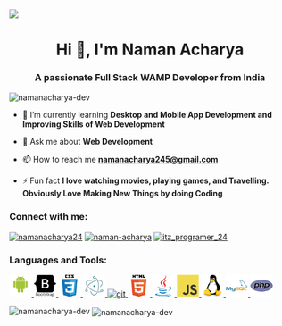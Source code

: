 <img align="center" src="https://i.imgur.com/4ASafy0.png">
<h1 align="center">Hi 👋, I'm Naman Acharya</h1>
<h3 align="center">A passionate Full Stack WAMP Developer from India</h3>

<p align="left"> <img src="https://komarev.com/ghpvc/?username=namanacharya-dev&label=Profile%20views&color=0e75b6&style=flat" alt="namanacharya-dev" /> </p>

- 🌱 I’m currently learning **Desktop and Mobile App Development and Improving Skills of Web Development**

- 💬 Ask me about **Web Development**

- 📫 How to reach me **namanacharya245@gmail.com**

- ⚡ Fun fact **I love watching movies, playing games, and Travelling. Obviously Love Making New Things by doing Coding**

<h3 align="left">Connect with me:</h3>
<p align="left">
<a href="https://twitter.com/namanacharya24" target="blank"><img align="center" src="https://raw.githubusercontent.com/rahuldkjain/github-profile-readme-generator/master/src/images/icons/Social/twitter.svg" alt="namanacharya24" height="30" width="40" /></a>
<a href="https://linkedin.com/in/naman-acharya" target="blank"><img align="center" src="https://raw.githubusercontent.com/rahuldkjain/github-profile-readme-generator/master/src/images/icons/Social/linked-in-alt.svg" alt="naman-acharya" height="30" width="40" /></a>
<a href="https://instagram.com/itz_programer_24" target="blank"><img align="center" src="https://raw.githubusercontent.com/rahuldkjain/github-profile-readme-generator/master/src/images/icons/Social/instagram.svg" alt="itz_programer_24" height="30" width="40" /></a>
</p>

<h3 align="left">Languages and Tools:</h3>
<p align="left"> <a href="https://developer.android.com" target="_blank" rel="noreferrer"> <img src="https://raw.githubusercontent.com/devicons/devicon/master/icons/android/android-original-wordmark.svg" alt="android" width="40" height="40"/> </a> <a href="https://getbootstrap.com" target="_blank" rel="noreferrer"> <img src="https://raw.githubusercontent.com/devicons/devicon/master/icons/bootstrap/bootstrap-plain-wordmark.svg" alt="bootstrap" width="40" height="40"/> </a> <a href="https://www.w3schools.com/css/" target="_blank" rel="noreferrer"> <img src="https://raw.githubusercontent.com/devicons/devicon/master/icons/css3/css3-original-wordmark.svg" alt="css3" width="40" height="40"/> </a> <a href="https://www.electronjs.org" target="_blank" rel="noreferrer"> <img src="https://raw.githubusercontent.com/devicons/devicon/master/icons/electron/electron-original.svg" alt="electron" width="40" height="40"/> </a> <a href="https://git-scm.com/" target="_blank" rel="noreferrer"> <img src="https://www.vectorlogo.zone/logos/git-scm/git-scm-icon.svg" alt="git" width="40" height="40"/> </a> <a href="https://www.w3.org/html/" target="_blank" rel="noreferrer"> <img src="https://raw.githubusercontent.com/devicons/devicon/master/icons/html5/html5-original-wordmark.svg" alt="html5" width="40" height="40"/> </a> <a href="https://www.java.com" target="_blank" rel="noreferrer"> <img src="https://raw.githubusercontent.com/devicons/devicon/master/icons/java/java-original.svg" alt="java" width="40" height="40"/> </a> <a href="https://developer.mozilla.org/en-US/docs/Web/JavaScript" target="_blank" rel="noreferrer"> <img src="https://raw.githubusercontent.com/devicons/devicon/master/icons/javascript/javascript-original.svg" alt="javascript" width="40" height="40"/> </a> <a href="https://www.linux.org/" target="_blank" rel="noreferrer"> <img src="https://raw.githubusercontent.com/devicons/devicon/master/icons/linux/linux-original.svg" alt="linux" width="40" height="40"/> </a> <a href="https://www.mysql.com/" target="_blank" rel="noreferrer"> <img src="https://raw.githubusercontent.com/devicons/devicon/master/icons/mysql/mysql-original-wordmark.svg" alt="mysql" width="40" height="40"/> </a> <a href="https://www.php.net" target="_blank" rel="noreferrer"> <img src="https://raw.githubusercontent.com/devicons/devicon/master/icons/php/php-original.svg" alt="php" width="40" height="40"/> </a> </p>

<p><img align="left" src="https://github-readme-stats.vercel.app/api/top-langs?username=namanacharya-dev&show_icons=true&locale=en&layout=compact&theme=tokyonight"" alt="namanacharya-dev" /></p>

<p>&nbsp;<img align="center" src="https://github-readme-stats.vercel.app/api?username=namanacharya-dev&show_icons=true&locale=en&theme=tokyonight"" alt="namanacharya-dev" /></p>
